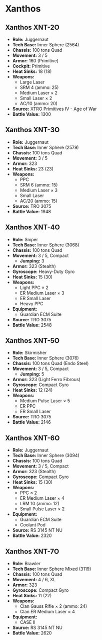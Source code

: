 # Xanthos
## Xanthos XNT-2O
- **Role:** Juggernaut
- **Tech Base:** Inner Sphere (2564)
- **Chassis:** 100 tons Quad
- **Movement:** 3 / 5
- **Armor:** 160 (Primitive)
- **Cockpit:** Primitive
- **Heat Sinks:** 18 (18)
- **Weapons:**
  - Large Laser
  - SRM 4 (ammo: 25)
  - Medium Laser × 2
  - Small Laser × 2
  - AC/10 (ammo: 20)
- **Source:** XTRO Primitives IV - Age of War
- **Battle Value:** 1300

## Xanthos XNT-3O
- **Role:** Juggernaut
- **Tech Base:** Inner Sphere (2579)
- **Chassis:** 100 tons Quad
- **Movement:** 3 / 5
- **Armor:** 323
- **Heat Sinks:** 23 (23)
- **Weapons:**
  - PPC
  - SRM 6 (ammo: 15)
  - Medium Laser × 3
  - Small Laser
  - AC/20 (ammo: 15)
- **Source:** TRO 3075
- **Battle Value:** 1948

## Xanthos XNT-4O
- **Role:** Sniper
- **Tech Base:** Inner Sphere (3068)
- **Chassis:** 100 tons Quad
- **Movement:** 3 / 5, Compact
  - **Jumping:** 3
- **Armor:** 323 (Stealth)
- **Gyroscope:** Heavy-Duty Gyro
- **Heat Sinks:** 15 (30)
- **Weapons:**
  - Light PPC × 2
  - ER Medium Laser × 3
  - ER Small Laser
  - Heavy PPC
- **Equipment:**
  - Guardian ECM Suite
- **Source:** TRO 3075
- **Battle Value:** 2548

## Xanthos XNT-5O
- **Role:** Skirmisher
- **Tech Base:** Inner Sphere (3076)
- **Chassis:** 100 tons Quad (Endo Steel)
- **Movement:** 3 / 5, Compact
  - **Jumping:** 5
- **Armor:** 323 (Light Ferro Fibrous)
- **Gyroscope:** Compact Gyro
- **Heat Sinks:** 12 (24)
- **Weapons:**
  - Medium Pulse Laser × 5
  - ER PPC
  - ER Small Laser
- **Source:** TRO 3075
- **Battle Value:** 2146

## Xanthos XNT-6O
- **Role:** Juggernaut
- **Tech Base:** Inner Sphere (3094)
- **Chassis:** 100 tons Quad
- **Movement:** 3 / 5, Compact
- **Armor:** 323 (Stealth)
- **Gyroscope:** Compact Gyro
- **Heat Sinks:** 15 (30)
- **Weapons:**
  - PPC × 2
  - ER Medium Laser × 4
  - LRM 10 (ammo: 12)
  - Small Pulse Laser × 2
- **Equipment:**
  - Guardian ECM Suite
  - Coolant Pod
- **Source:** RS 3145 NT NU
- **Battle Value:** 2320

## Xanthos XNT-7O
- **Role:** Brawler
- **Tech Base:** Inner Sphere Mixed (3119)
- **Chassis:** 100 tons Quad
- **Movement:** 4 / 6, XL
- **Armor:** 323
- **Gyroscope:** Compact Gyro
- **Heat Sinks:** 11 (22)
- **Weapons:**
  - Clan Gauss Rifle × 2 (ammo: 24)
  - Clan ER Medium Laser × 4
- **Equipment:**
  - CASE II
- **Source:** RS 3145 NT NU
- **Battle Value:** 2620

